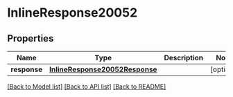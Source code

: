 # InlineResponse20052

## Properties
Name | Type | Description | Notes
------------ | ------------- | ------------- | -------------
**response** | [**InlineResponse20052Response**](InlineResponse20052Response.md) |  | [optional] 

[[Back to Model list]](../README.md#documentation-for-models) [[Back to API list]](../README.md#documentation-for-api-endpoints) [[Back to README]](../README.md)


